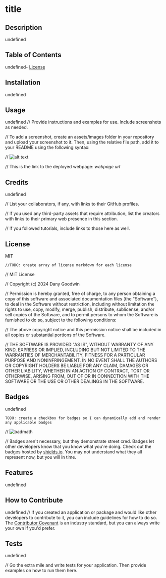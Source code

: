 # title

## Description

undefined

## Table of Contents

undefined- [License](#license)

## Installation

undefined

## Usage

undefined
// Provide instructions and examples for use. Include screenshots as needed.

// To add a screenshot, create an assets/images folder in your repository and upload your screenshot to it. Then, using the relative file path, add it to your README using the following syntax:

// ![alt text](assets/images/screenshot.png)

// This is the link to the deployed webpage: _webpage url_

## Credits

undefined

// List your collaborators, if any, with links to their GitHub profiles.

// If you used any third-party assets that require attribution, list the creators with links to their primary web presence in this section.

// If you followed tutorials, include links to those here as well.

## License

MIT

    //TODO: create array of license markdown for each license

// MIT License

// Copyright (c) 2024 Dany Goodwin

// Permission is hereby granted, free of charge, to any person obtaining a copy of this software and associated documentation files (the "Software"), to deal in the Software without restriction, including without limitation the rights to use, copy, modify, merge, publish, distribute, sublicense, and/or sell copies of the Software, and to permit persons to whom the Software is furnished to do so, subject to the following conditions:

// The above copyright notice and this permission notice shall be included in all copies or substantial portions of the Software.

// THE SOFTWARE IS PROVIDED "AS IS", WITHOUT WARRANTY OF ANY KIND, EXPRESS OR IMPLIED, INCLUDING BUT NOT LIMITED TO THE WARRANTIES OF MERCHANTABILITY, FITNESS FOR A PARTICULAR PURPOSE AND NONINFRINGEMENT. IN NO EVENT SHALL THE AUTHORS OR COPYRIGHT HOLDERS BE LIABLE FOR ANY CLAIM, DAMAGES OR OTHER LIABILITY, WHETHER IN AN ACTION OF CONTRACT, TORT OR OTHERWISE, ARISING FROM, OUT OF OR IN CONNECTION WITH THE SOFTWARE OR THE USE OR OTHER DEALINGS IN THE SOFTWARE.

## Badges

undefined

    TODO: create a checkbox for badges so I can dynamically add and render any applicable badges

// ![badmath](https://img.shields.io/github/languages/top/nielsenjared/badmath)

// Badges aren't necessary, but they demonstrate street cred. Badges let other developers know that you know what you're doing. Check out the badges hosted by [shields.io](https://shields.io/). You may not understand what they all represent now, but you will in time.

## Features

undefined

## How to Contribute

undefined
// If you created an application or package and would like other developers to contribute to it, you can include guidelines for how to do so. The [Contributor Covenant](https://www.contributor-covenant.org/) is an industry standard, but you can always write your own if you'd prefer.

## Tests

undefined

// Go the extra mile and write tests for your application. Then provide examples on how to run them here.
